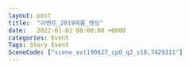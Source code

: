```yaml
---
layout: post
title:  "이벤트_2019여름_엔딩"
date:   2022-01-02 08:00:00 +0000
categories: Event
Tags: Story Event
SceneCode: ["scene_evt190627_cp0_q2_s10,7429311"]
---
```

